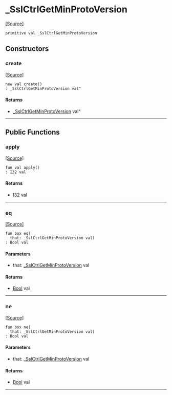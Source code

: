 # _SslCtrlGetMinProtoVersion
<span class="source-link">[[Source]](src/net-ssl/_ssl_versions.md#L3)</span>
```pony
primitive val _SslCtrlGetMinProtoVersion
```

## Constructors

### create
<span class="source-link">[[Source]](src/net-ssl/_ssl_versions.md#L3)</span>


```pony
new val create()
: _SslCtrlGetMinProtoVersion val^
```

#### Returns

* [_SslCtrlGetMinProtoVersion](net-ssl-_SslCtrlGetMinProtoVersion.md) val^

---

## Public Functions

### apply
<span class="source-link">[[Source]](src/net-ssl/_ssl_versions.md#L3)</span>


```pony
fun val apply()
: I32 val
```

#### Returns

* [I32](builtin-I32.md) val

---

### eq
<span class="source-link">[[Source]](src/net-ssl/_ssl_versions.md#L3)</span>


```pony
fun box eq(
  that: _SslCtrlGetMinProtoVersion val)
: Bool val
```
#### Parameters

*   that: [_SslCtrlGetMinProtoVersion](net-ssl-_SslCtrlGetMinProtoVersion.md) val

#### Returns

* [Bool](builtin-Bool.md) val

---

### ne
<span class="source-link">[[Source]](src/net-ssl/_ssl_versions.md#L3)</span>


```pony
fun box ne(
  that: _SslCtrlGetMinProtoVersion val)
: Bool val
```
#### Parameters

*   that: [_SslCtrlGetMinProtoVersion](net-ssl-_SslCtrlGetMinProtoVersion.md) val

#### Returns

* [Bool](builtin-Bool.md) val

---


